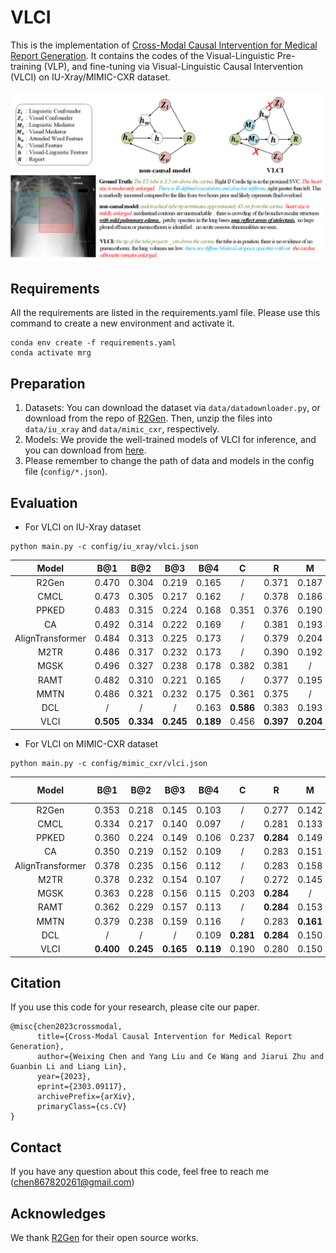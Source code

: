 # VLCI

This is the implementation of [Cross-Modal Causal Intervention for Medical Report Generation](https://arxiv.org/pdf/2303.09117.pdf).
It contains the codes of the Visual-Linguistic Pre-training (VLP), and fine-tuning via Visual-Linguistic Causal Intervention (VLCI) on IU-Xray/MIMIC-CXR dataset.

<div align=center>

<img src="vlci.png" alt="图片替换文本" width="1024" />

</div>

## Requirements
All the requirements are listed in the requirements.yaml file. Please use this command to create a new environment and activate it.

```
conda env create -f requirements.yaml
conda activate mrg
```


## Preparation
1. Datasets: 
You can download the dataset via `data/datadownloader.py`, or download from the repo of [R2Gen](https://github.com/cuhksz-nlp/R2Gen).
Then, unzip the files into `data/iu_xray` and `data/mimic_cxr`, respectively. 
2. Models: We provide the well-trained models of VLCI for inference, and you can download from [here](https://pan.baidu.com/s/1qlWmUfUXsvHyPaqaOtJ-fQ?pwd=m5aq).
3. Please remember to change the path of data and models in the config file (`config/*.json`).

## Evaluation
- For VLCI on IU-Xray dataset 

```
python main.py -c config/iu_xray/vlci.json
```

<div align=center>

| Model             | B@1   | B@2   | B@3   | B@4   |C      |    R|   M  |
|:-----:            |:---:  |:---:  |:---:  |:---:  |:---:  |:---:|:---: |
| R2Gen             | 0.470 | 0.304 | 0.219 | 0.165 |/      |0.371|0.187 |
| CMCL              | 0.473 | 0.305 | 0.217 | 0.162 |/      |0.378|0.186 |
| PPKED             | 0.483 | 0.315 | 0.224 | 0.168 | 0.351 |0.376|0.190 |
| CA                | 0.492 | 0.314 | 0.222 | 0.169 |/      |0.381|0.193 |
| AlignTransformer  | 0.484 | 0.313 | 0.225 | 0.173 |/      |0.379|0.204 |
| M2TR              | 0.486 | 0.317 | 0.232 | 0.173 |/      |0.390|0.192 |
| MGSK              | 0.496 | 0.327 | 0.238 | 0.178 |0.382  |0.381|/     |
| RAMT              | 0.482 | 0.310 | 0.221 | 0.165 |/      |0.377|0.195 |
| MMTN              | 0.486 | 0.321 | 0.232 | 0.175 |0.361  |0.375|/     |
| DCL               | /     | /     | /     | 0.163 |**0.586**  |0.383|0.193 |
| VLCI              | **0.505** | **0.334** | **0.245** | **0.189** |0.456  |**0.397**|**0.204** |

</div>

- For VLCI on MIMIC-CXR dataset

```
python main.py -c config/mimic_cxr/vlci.json
```

<div align=center>

| Model             | B@1   | B@2   | B@3   | B@4   |C    |    R|   M  | CE-P  | CE-R  | CE-F1 |
|:-----:            |:---:  |:---:  |:---:  |:---:  |:---:|:---:|:---: |:---:  |:---:  |:---:  |
| R2Gen             | 0.353 | 0.218 | 0.145 | 0.103 |/    |0.277|0.142 | 0.333 | 0.273 | 0.276 |
| CMCL              | 0.334 | 0.217 | 0.140 | 0.097 |/    |0.281|0.133 | /     | /     | /     |
| PPKED             | 0.360 | 0.224 | 0.149 | 0.106 |0.237|**0.284**|0.149 | /     | /     | /     |
| CA                | 0.350 | 0.219 | 0.152 | 0.109 |/    |0.283|0.151 | 0.352 | 0.298 | 0.303 |
| AlignTransformer  | 0.378 | 0.235 | 0.156 | 0.112 |/    |0.283|0.158 | /     | /     | /     |
| M2TR              | 0.378 | 0.232 | 0.154 | 0.107 |/    |0.272|0.145 | 0.240 | 0.428 | 0.308 |
| MGSK              | 0.363 | 0.228 | 0.156 | 0.115 |0.203|**0.284**|/     | 0.458 | 0.348 | 0.371 |
| RAMT              | 0.362 | 0.229 | 0.157 | 0.113 |/    |**0.284**|0.153 | 0.380 | 0.342 | 0.335 |
| MMTN              | 0.379 | 0.238 | 0.159 | 0.116 |/    |0.283|**0.161** | /     | /     | /     |
| DCL               | /     | /     | /     | 0.109 |**0.281**|**0.284**|0.150 | 0.471 | 0.352 |0.373  |
| VLCI              | **0.400** | **0.245** | **0.165** | **0.119** | 0.190 | 0.280   |  0.150  | **0.489** | **0.340** | **0.401** |

</div>

## Citation
If you use this code for your research, please cite our paper.

```
@misc{chen2023crossmodal,
      title={Cross-Modal Causal Intervention for Medical Report Generation}, 
      author={Weixing Chen and Yang Liu and Ce Wang and Jiarui Zhu and Guanbin Li and Liang Lin},
      year={2023},
      eprint={2303.09117},
      archivePrefix={arXiv},
      primaryClass={cs.CV}
}
```

## Contact
If you have any question about this code, feel free to reach me (chen867820261@gmail.com)

## Acknowledges
We thank [R2Gen](https://github.com/cuhksz-nlp/R2Gen) for their open source works.